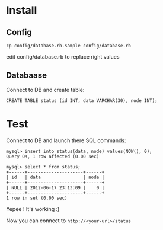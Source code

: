 Install
=======

Config
------

	cp config/database.rb.sample config/database.rb

edit config/database.rb to replace right values

Databaase
---------
Connect to DB and create table:

	CREATE TABLE status (id INT, data VARCHAR(30), node INT);

Test
====
Connect to DB and launch there SQL commands:
	
	mysql> insert into status(data, node) values(NOW(), 0);
	Query OK, 1 row affected (0.00 sec)
	
	mysql> select * from status;
	+------+---------------------+------+
	| id   | data                | node |
	+------+---------------------+------+
	| NULL | 2012-06-17 23:13:09 |    0 |
	+------+---------------------+------+
	1 row in set (0.00 sec)

Yepee ! It's working :)

Now you can connect to `http://<your-url>/status`
